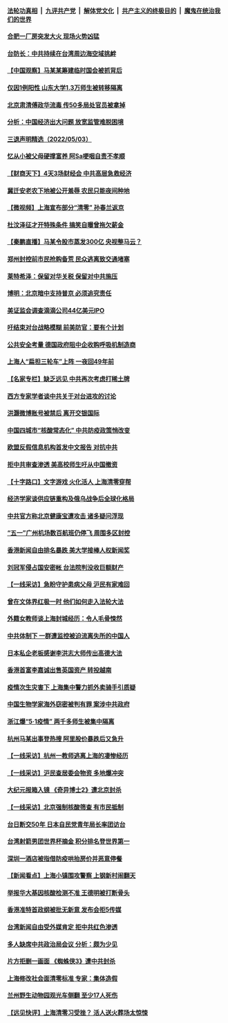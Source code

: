 ####  [法轮功真相](../../../../basic/blob/master/README.md?t=05041701) &nbsp;|&nbsp; [九评共产党](../../../../9ping.md/blob/master/README.md?t=05041701) &nbsp;|&nbsp; [解体党文化](../../../../jtdwh.md/blob/master/README.md?t=05041701)  &nbsp;|&nbsp; [共产主义的终极目的](../../../../gczydzjmd.md/blob/master/README.md?t=05041701) &nbsp;|&nbsp; [魔鬼在统治我们的世界](../../../../mgztzwmdsj.md/blob/master/README.md?t=05041701) 

#### [合肥一厂房突发大火 现场火势凶猛](../pages/nsc413/n13726804.md?t=05041701) 

#### [台防长：中共持续在台湾周边海空域挑衅](../pages/nsc413/n13726738.md?t=05041701) 

#### [【中国观察】马某某筹建临时国会被抓背后](../pages/nsc413/n13726618.md?t=05041701) 

#### [仅因1例阳性 山东大学1.3万师生被转移隔离](../pages/nsc413/n13726585.md?t=05041701) 


#### [北京肃清傅政华流毒 传50多局处官员被拿掉](../pages/nsc413/n13726593.md?t=05041701) 

#### [分析：中国经济出大问题 放宽监管难脱困境](../pages/nsc413/n13726532.md?t=05041701) 

#### [三退声明精选（2022/05/03）](../pages/nsc413/n13726619.md?t=05041701) 

#### [忆从小被父母硬撑富养 阿Sa哽咽自责不孝顺](../pages/nsc413/n13726528.md?t=05041701) 

#### [【财商天下】4天3场财经会 中共高层急救经济](../pages/nsc413/n13726454.md?t=05041701) 

#### [冀迁安老农下地被公开羞辱 农民只能夜间种地](../pages/nsc413/n13726468.md?t=05041701) 

#### [【微视频】上海宣布部分“清零” 孙春兰返京](../pages/nsc413/n13726317.md?t=05041701) 

#### [杜汶泽征才开特殊条件 搞笑自曝曾拖欠薪金](../pages/nsc413/n13726429.md?t=05041701) 

#### [【秦鹏直播】马某令股市蒸发300亿 央视整马云？](../pages/nsc413/n13726490.md?t=05041701) 

#### [郑州封控前市民抢购备荒 民众逃离致交通堵塞](../pages/nsc413/n13726411.md?t=05041701) 

#### [莱特希泽：保留对华关税 保留对中共施压](../pages/nsc413/n13726477.md?t=05041701) 

#### [博明：北京暗中支持普京 必须追究责任](../pages/nsc413/n13726270.md?t=05041701) 

#### [美证监会调查滴滴公司44亿美元IPO](../pages/nsc413/n13726424.md?t=05041701) 

#### [吁结束对台战略模糊 前美防官：要有个计划](../pages/nsc413/n13726430.md?t=05041701) 

#### [公共安全考量 德国政府阻中企收购呼吸机制造商](../pages/nsc413/n13726437.md?t=05041701) 

#### [上海人“扁担三轮车”上阵 一夜回49年前](../pages/nsc413/n13726372.md?t=05041701) 

#### [【名家专栏】缺乏远见 中共再次考虑打稀土牌](../pages/nsc413/n13726221.md?t=05041701) 

#### [西方专家学者谈中共关于对台进攻的讨论](../pages/nsc413/n13726425.md?t=05041701) 

#### [洪灏微博账号被禁后 离开交银国际](../pages/nsc413/n13726336.md?t=05041701) 

#### [中国四城市“核酸常态化” 中共防疫政策悄改变](../pages/nsc413/n13726393.md?t=05041701) 

#### [欧盟反假信息机构首发中文报告 对抗中共](../pages/nsc413/n13726403.md?t=05041701) 

#### [拒中共审查渗透 美高校师生吁从中国撤资](../pages/nsc413/n13726349.md?t=05041701) 

#### [【十字路口】文字游戏 火化活人 上海清零穿帮](../pages/nsc413/n13726226.md?t=05041701) 

#### [经济学家谈供应链重构及俄乌战争后全球化格局](../pages/nsc413/n13726344.md?t=05041701) 

#### [中共官方称北京健康宝遭攻击 诸多疑问浮现](../pages/nsc413/n13726340.md?t=05041701) 

#### [“五一”广州机场数百航班仍停飞 周围多区封控](../pages/nsc413/n13726321.md?t=05041701) 

#### [香港新闻自由排名暴跌 美大学接棒人权新闻奖](../pages/nsc413/n13725749.md?t=05041701) 

#### [刘冠军侵占国安密帐 台法院判没收巨额财产](../pages/nsc413/n13726257.md?t=05041701) 

#### [【一线采访】急盼守护患病父母 沪民有家难回](../pages/nsc413/n13726256.md?t=05041701) 

#### [曾在文体界红极一时 他们如何走入法轮大法](../pages/nsc413/n13725670.md?t=05041701) 

#### [外籍女教师谈上海封城经历：令人毛骨悚然](../pages/nsc413/n13726338.md?t=05041701) 

#### [中共体制下 一群遭监控被迫流离失所的中国人](../pages/nsc413/n13725531.md?t=05041701) 

#### [日本私企老板感谢李洪志大师传出高德大法](../pages/nsc413/n13726335.md?t=05041701) 

#### [香港首富李嘉诚出售英国资产 转投越南](../pages/nsc413/n13726332.md?t=05041701) 

#### [疫情次生灾害下 上海集中警力抓外卖骑手引质疑](../pages/nsc413/n13726176.md?t=05041701) 

#### [中国生物学家海外窃密被判有罪 案涉中共政府](../pages/nsc413/n13726188.md?t=05041701) 

#### [浙江爆“5·1疫情” 两千多师生被集中隔离](../pages/nsc413/n13726131.md?t=05041701) 

#### [杭州马某出事登热搜 阿里股价暴跌后又急升](../pages/nsc413/n13726134.md?t=05041701) 

#### [【一线采访】杭州一教师逃离上海的凄惨经历](../pages/nsc413/n13726132.md?t=05041701) 

#### [【一线采访】沪民查居委会物资 多地爆冲突](../pages/nsc413/n13726070.md?t=05041701) 

#### [大纪元报箱入镜 《奇异博士2》遭北京封杀](../pages/nsc413/n13725845.md?t=05041701) 

#### [【一线采访】北京强制核酸筛查 有市民抵制](../pages/nsc413/n13726039.md?t=05041701) 

#### [台日断交50年 日本自民党青年局长率团访台](../pages/nsc413/n13726098.md?t=05041701) 

#### [台湾射箭男团世界杯摘金 积分排名登世界第一](../pages/nsc413/n13725994.md?t=05041701) 

#### [深圳一酒店被指借防疫哄抬房价并恶意停餐](../pages/nsc413/n13726003.md?t=05041701) 

#### [【新闻看点】上海小镇围攻警察 上钢新村闹翻天](../pages/nsc413/n13725816.md?t=05041701) 

#### [举报华大基因核酸检测不准 王德明被打断骨头](../pages/nsc413/n13725803.md?t=05041701) 

#### [香港准特首政纲被批无新意 发布会拒5传媒](../pages/nsc413/n13726002.md?t=05041701) 

#### [台湾新闻自由受外媒肯定 拒中共红色渗透](../pages/nsc413/n13725909.md?t=05041701) 

#### [多人缺席中共政治局会议 分析：颇为少见](../pages/nsc413/n13725918.md?t=05041701) 


#### [片方拒删一画面 《蜘蛛侠3》遭中共封杀](../pages/nsc413/n13725817.md?t=05041701) 

#### [上海修改社会面清零标准 专家：集体造假](../pages/nsc413/n13725902.md?t=05041701) 

#### [兰州野生动物园观光车侧翻 至少17人死伤](../pages/nsc413/n13725869.md?t=05041701) 

#### [【远见快评】上海清零习受挫？ 活人送火葬场太惊悚](../pages/nsc413/n13725813.md?t=05041701) 

